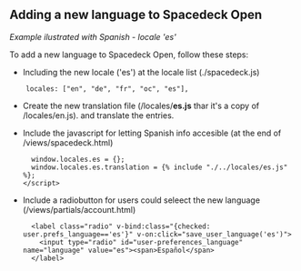 ## Adding a new language to Spacedeck Open

*Example ilustrated with Spanish - locale 'es'*


To add a new language to Spacedeck Open, follow these steps:

- Including the new locale ('es') at the locale list (./spacedeck.js)
```
    locales: ["en", "de", "fr", "oc", "es"],
```
- Create the new translation file (/locales/**es.js** thar it's a copy of /locales/en.js). and translate the entries.
- Include the javascript for letting Spanish info accesible (at the end of /views/spacedeck.html)

  ```
    window.locales.es = {};
    window.locales.es.translation = {% include "./../locales/es.js" %};
  </script>
  ```
- Include a radiobutton for users could seleect the new language (/views/partials/account.html)
  ```
    <label class="radio" v-bind:class="{checked: user.prefs_language=='es'}" v-on:click="save_user_language('es')">
      <input type="radio" id="user-preferences_language" name="language" value="es"><span>Español</span>
    </label>
  ```
